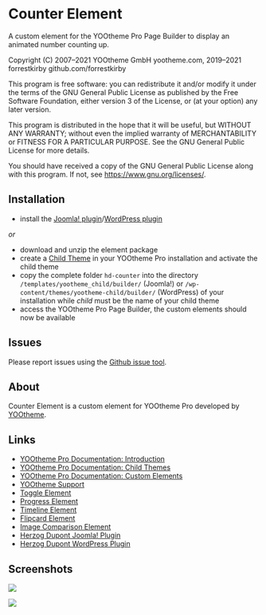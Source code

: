 # Counter Element

A custom element for the YOOtheme Pro Page Builder to display an animated number counting up.

Copyright (C) 2007–2021 YOOtheme GmbH yootheme.com, 2019–2021 forrestkirby github.com/forrestkirby

This program is free software: you can redistribute it and/or modify
it under the terms of the GNU General Public License as published by
the Free Software Foundation, either version 3 of the License, or
(at your option) any later version.

This program is distributed in the hope that it will be useful,
but WITHOUT ANY WARRANTY; without even the implied warranty of
MERCHANTABILITY or FITNESS FOR A PARTICULAR PURPOSE. See the
GNU General Public License for more details.

You should have received a copy of the GNU General Public License
along with this program. If not, see <https://www.gnu.org/licenses/>.

## Installation

- install the [Joomla! plugin](https://herzog-dupont.de/yootheme-pro-custom-elements#herzog-dupont-joomla-plugin)/[WordPress plugin](https://herzog-dupont.de/yootheme-pro-custom-elements#herzog-dupont-joomla-plugin)

*or*

- download and unzip the element package
- create a [Child Theme](https://yootheme.com/support/yootheme-pro/joomla/developers-child-themes) in your YOOtheme Pro installation and activate the child theme
- copy the complete folder `hd-counter` into the directory `/templates/yootheme_child/builder/` (Joomla!) or `/wp-content/themes/yootheme-child/builder/` (WordPress) of your installation while *child* must be the name of your child theme
- access the YOOtheme Pro Page Builder, the custom elements should now be available

## Issues

Please report issues using the [Github issue tool](../../issues).

## About

Counter Element is a custom element for YOOtheme Pro developed by [YOOtheme](https://yootheme.com).

## Links

- [YOOtheme Pro Documentation: Introduction](https://yootheme.com/support/yootheme-pro/joomla/introduction)
- [YOOtheme Pro Documentation: Child Themes](https://yootheme.com/support/yootheme-pro/joomla/developers-child-themes)
- [YOOtheme Pro Documentation: Custom Elements](https://yootheme.com/support/yootheme-pro/joomla/developers-elements)
- [YOOtheme Support](https://yootheme.com/support)
- [Toggle Element](https://github.com/forrestkirby/toggle-element)
- [Progress Element](https://github.com/forrestkirby/progress-element)
- [Timeline Element](https://github.com/forrestkirby/timeline-element)
- [Flipcard Element](https://github.com/forrestkirby/flipcard-element)
- [Image Comparison Element](https://github.com/forrestkirby/image-comparison-element)
- [Herzog Dupont Joomla! Plugin](https://github.com/forrestkirby/herzogdupont-joomla)
- [Herzog Dupont WordPress Plugin](https://github.com/forrestkirby/herzogdupont-wordpress)

## Screenshots

![](https://herzog-dupont.de/images/tutorials/tutorial-counter-2.jpg)

![](https://herzog-dupont.de/images/tutorials/tutorial-counter-3.jpg)
